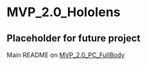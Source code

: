 # MVP_2.0_Hololens
## Placeholder for future project
Main README on [MVP_2.0_PC_FullBody](https://github.com/Barlogov/MVP_2.0_PC_FullBody?tab=readme-ov-file)
